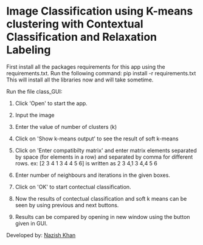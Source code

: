 # Image Classification using K-means clustering with Contextual Classification and Relaxation Labeling

First install all the packages requirements for this app using the requirements.txt.
Run the following command:
pip install -r requirements.txt
This will install all the libraries now and will take sometime.

Run the file class_GUI:
1. Click 'Open' to start the app.
2. Input the image
3. Enter the value of number of clusters (k)
4. Click on 'Show k-means output' to see the result of soft k-means
5. Click on 'Enter compatibilty matrix' and enter matrix elements separated by space (for elements in a row)
and separated by comma for different rows.
ex: 
[2 3 4
 1 3 4
 4 5 6]
is written as 2 3 4,1 3 4,4 5 6

6. Enter number of neighbours and iterations in the given boxes.
7. Click on 'OK' to start contectual classification.
8. Now the results of contectual classification and soft k means can be seen by using previous and next buttons.
9. Results can be compared by opening in new window using the button given in GUI.

Developed by:	[Nazish Khan](https://github.com/nazuk27)

